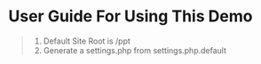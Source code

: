 User Guide For Using This Demo
==============================

> 1. Default Site Root is /ppt
> 2. Generate a settings.php from settings.php.default
